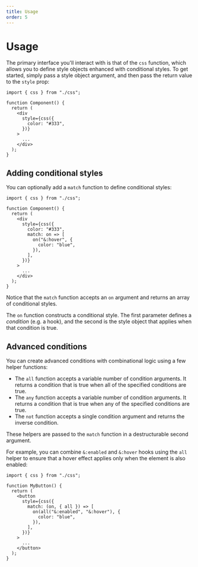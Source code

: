 ```yaml
---
title: Usage
order: 5
---
```


# Usage

The primary interface you'll interact with is that of the `css` function, which
allows you to define style objects enhanced with conditional styles. To get
started, simply pass a style object argument, and then pass the return value to
the `style` prop:

```tsx
import { css } from "./css";

function Component() {
  return (
    <div
      style={css({
        color: "#333",
      })}
    >
      ...
    </div>
  );
}
```

## Adding conditional styles

You can optionally add a `match` function to define conditional styles:

```tsx
import { css } from "./css";

function Component() {
  return (
    <div
      style={css({
        color: "#333",
        match: on => [
          on("&:hover", {
            color: "blue",
          }),
        ],
      })}
    >
      ...
    </div>
  );
}
```

Notice that the `match` function accepts an `on` argument and returns an array
of conditional styles.

The `on` function constructs a conditional style. The first parameter defines a
_condition_ (e.g. a hook), and the second is the style object that applies when
that condition is true.

## Advanced conditions

You can create advanced conditions with combinational logic using a few helper
functions:

- The `all` function accepts a variable number of condition arguments. It
  returns a condition that is true when all of the specified conditions are
  true.
- The `any` function accepts a variable number of condition arguments. It
  returns a condition that is true when any of the specified conditions are
  true.
- The `not` function accepts a single condition argument and returns the inverse
  condition.

These helpers are passed to the `match` function in a destructurable second
argument.

For example, you can combine `&:enabled` and `&:hover` hooks using the `all`
helper to ensure that a hover effect applies only when the element is also
enabled:

```tsx
import { css } from "./css";

function MyButton() {
  return (
    <button
      style={css({
        match: (on, { all }) => [
          on(all("&:enabled", "&:hover"), {
            color: "blue",
          }),
        ],
      })}
    >
      ...
    </button>
  );
}
```
